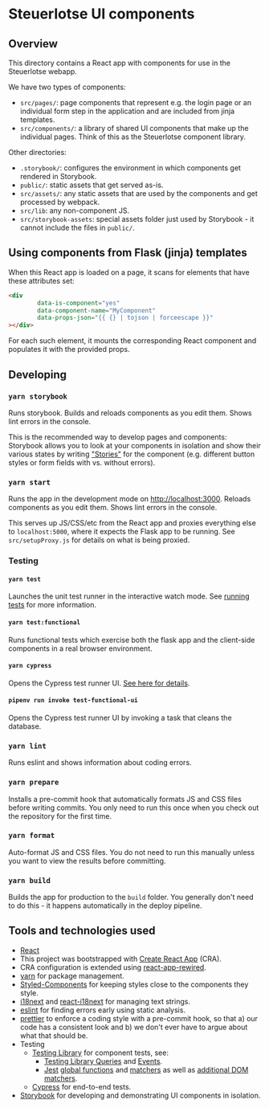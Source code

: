 # Steuerlotse UI components

## Overview

This directory contains a React app with components for use in the Steuerlotse webapp.

We have two types of components:

- `src/pages/`: page components that represent e.g. the login page or an individual form step in the application and are included from jinja templates.
- `src/components/`: a library of shared UI components that make up the individual pages. Think of this as the Steuerlotse component library.

Other directories:

- `.storybook/`: configures the environment in which components get rendered in Storybook.
- `public/`: static assets that get served as-is.
- `src/assets/`: any static assets that are used by the components and get processed by webpack.
- `src/lib`: any non-component JS.
- `src/storybook-assets`: special assets folder just used by Storybook - it cannot include the files in `public/`.

## Using components from Flask (jinja) templates

When this React app is loaded on a page, it scans for elements that have these attributes set:

```html
<div
        data-is-component="yes"
        data-component-name="MyComponent"
        data-props-json="{{ {} | tojson | forceescape }}"
></div>
```

For each such element, it mounts the corresponding React component and populates it with the provided props.

## Developing

### `yarn storybook`

Runs storybook. Builds and reloads components as you edit them. Shows lint errors in the console.

This is the recommended way to develop pages and components: Storybook allows you to look at your components in isolation and show their various states by writing ["Stories"](https://storybook.js.org/docs/react/get-started/whats-a-story) for the component (e.g. different button styles or form fields with vs. without errors).

### `yarn start`

Runs the app in the development mode on [http://localhost:3000](http://localhost:3000). Reloads components as you edit them. Shows lint errors in the console.

This serves up JS/CSS/etc from the React app and proxies everything else to `localhost:5000`, where it expects the Flask app to be running. See `src/setupProxy.js` for details on what is being proxied.

### Testing

#### `yarn test`

Launches the unit test runner in the interactive watch mode. See [running tests](https://facebook.github.io/create-react-app/docs/running-tests) for more information.

#### `yarn test:functional`

Runs functional tests which exercise both the flask app and the client-side components in a real browser environment.

#### `yarn cypress`

Opens the Cypress test runner UI. [See here for details](https://docs.cypress.io/guides/core-concepts/test-runner).

#### `pipenv run invoke test-functional-ui`

Opens the Cypress test runner UI by invoking a task that cleans the database.

### `yarn lint`

Runs eslint and shows information about coding errors.

### `yarn prepare`

Installs a pre-commit hook that automatically formats JS and CSS files before writing commits. You only need to run this once when you check out the repository for the first time.

### `yarn format`

Auto-format JS and CSS files. You do not need to run this manually unless you want to view the results before committing.

### `yarn build`

Builds the app for production to the `build` folder. You generally don't need to do this - it happens automatically in the deploy pipeline.

## Tools and technologies used

- [React](https://reactjs.org/)
- This project was bootstrapped with [Create React App](https://github.com/facebook/create-react-app) (CRA).
- CRA configuration is extended using [react-app-rewired](https://github.com/timarney/react-app-rewired).
- [yarn](https://yarnpkg.com/) for package management.
- [Styled-Components](https://styled-components.com/) for keeping styles close to the components they style.
- [i18next](https://www.i18next.com/) and [react-i18next](https://react.i18next.com/) for managing text strings.
- [eslint](https://eslint.org/) for finding errors early using static analysis.
- [prettier](https://prettier.io/) to enforce a coding style with a pre-commit hook, so that a) our code has a consistent look and b) we don't ever have to argue about what that should be.
- Testing
  - [Testing Library](https://testing-library.com/docs) for component tests, see:
    - [Testing Library Queries](https://testing-library.com/docs/queries/about) and [Events](https://testing-library.com/docs/dom-testing-library/api-events).
    - [Jest](https://jestjs.io/) [global functions](https://jestjs.io/docs/api) and [matchers](https://jestjs.io/docs/expect) as well as [additional DOM matchers](https://github.com/testing-library/jest-dom).
  - [Cypress](https://docs.cypress.io/) for end-to-end tests.
- [Storybook](https://storybook.js.org/) for developing and demonstrating UI components in isolation.
